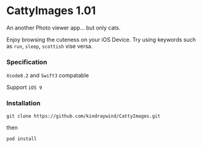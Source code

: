 # CattyImages 1.01
An another Photo viewer app... but only cats. 

Enjoy browsing the cuteness on your iOS Device. Try using keywords such as `run`, `sleep`, `scottish` vise versa.
### Specification
`Xcode8.2` and `Swift3` compatable 

Support `iOS 9`
### Installation

`git clone https://github.com/kindraywind/CattyImages.git`

then

`pod install`

